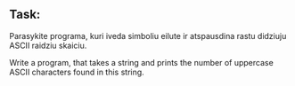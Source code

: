 ## Task:

Parasykite programa, kuri iveda simboliu eilute ir atspausdina rastu didziuju ASCII raidziu skaiciu.

Write a program, that takes a string and prints the number of uppercase ASCII characters found in this string.